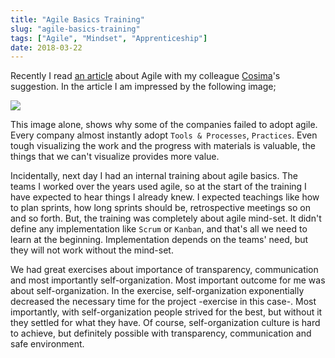 ```yaml
---
title: "Agile Basics Training"
slug: "agile-basics-training"
tags: ["Agile", "Mindset", "Apprenticeship"]
date: 2018-03-22
---
```


Recently I read [an article](https://www.linkedin.com/pulse/what-agile-simon-powers/) about Agile with my colleague [Cosima](https://twitter.com/gazebo_c)'s suggestion. In the article I am impressed by the following image;

![ ](https://media.licdn.com/media/gcrc/dms/image/C4E12AQGdUUojIGRdfw/article-cover_image-shrink_423_752/0?e=2120940000&v=alpha&t=hJF43JGdjlxLK6DX8eBFd_XKNTagnL5EXQUcS_LAWUA)

This image alone, shows why some of the companies failed to adopt agile. Every company almost instantly adopt `Tools & Processes`, `Practices`. Even tough visualizing the work and the progress with materials is valuable, the things that we can't visualize provides more value.

Incidentally, next day I had an internal training about agile basics. The teams I worked over the years used agile, so at the start of the training I have expected to hear things I already knew. I expected teachings like how to plan sprints, how long sprints should be, retrospective meetings so on and so forth. But, the training was completely about agile mind-set. It didn't define any implementation like `Scrum` or `Kanban`, and that's all we need to learn at the beginning. Implementation depends on the teams' need, but they will not work without the mind-set.

We had great exercises about importance of transparency, communication and most importantly self-organization. Most important outcome for me was about self-organization. In the exercise, self-organization exponentially decreased the necessary time for the project -exercise in this case-. Most importantly, with self-organization people strived for the best, but without it they settled for what they have. Of course, self-organization culture is hard to achieve, but definitely possible with transparency, communication and safe environment.
